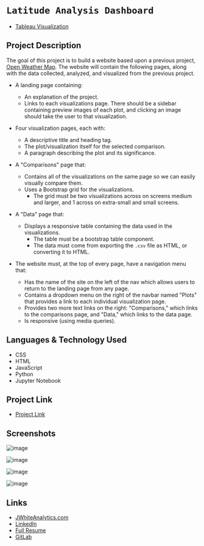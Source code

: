 # `Latitude Analysis Dashboard`
* [Tableau Visualization](https://public.tableau.com/app/profile/j.white5586/viz/LatitudeAnalysisDashboard/LatitudeComparisonCharts?publish=yes)

## Project Description

The goal of this project is to build a website based upon a previous project, [Open Weather Map](https://github.com/jimmywhite1987/Open-Weather-Map). The website will contain the following pages, along with the data collected, analyzed, and visualized from the previous project.

* A landing page containing:
  * An explanation of the project.
  * Links to each visualizations page. There should be a sidebar containing preview images of each plot, and clicking an image should take the user to that visualization.
* Four visualization pages, each with:
  * A descriptive title and heading tag.
  * The plot/visualization itself for the selected comparison.
  * A paragraph describing the plot and its significance.
* A "Comparisons" page that:
  * Contains all of the visualizations on the same page so we can easily visually compare them.
  * Uses a Bootstrap grid for the visualizations.
    * The grid must be two visualizations across on screens medium and larger, and 1 across on extra-small and small screens.
* A "Data" page that:
  * Displays a responsive table containing the data used in the visualizations.
    * The table must be a bootstrap table component.
    * The data must come from exporting the `.csv` file as HTML, or converting it to HTML.

* The website must, at the top of every page, have a navigation menu that:
  * Has the name of the site on the left of the nav which allows users to return to the landing page from any page.
  * Contains a dropdown menu on the right of the navbar named "Plots" that provides a link to each individual visualization page.
  * Provides two more text links on the right: "Comparisons," which links to the comparisons page, and "Data," which links to the data page.
  * Is responsive (using media queries).


## Languages & Technology Used

- CSS
- HTML
- JavaScript
- Python
- Jupyter Notebook

## Project Link

- [Project Link](https://jwhite1987.github.io/Latitude-Analysis-Dashboard/)

## Screenshots
![image](/Images/screenshot1.png)

![image](/Images/screenshot2.png)

![image](/Images/screenshot3.png)

![image](/Images/screenshot4.png)

## Links
- [JWhiteAnalytics.com](https://jwhiteanalytics.com)
- [LinkedIn](https://www.linkedin.com/in/jwhite1987)
- [Full Resume](https://jwhiteanalytics.com/JWhite%20DataAnalyst.pdf)
- [GitLab](https://gitlab.com/jimmywhite1987)

